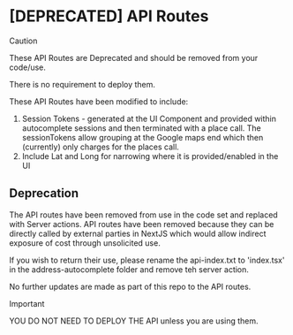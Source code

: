 # [DEPRECATED] API Routes

> [!CAUTION]
> These API Routes are Deprecated and should be removed from your code/use.
> 
> There is no requirement to deploy them. 

These API Routes have been modified to include:
1. Session Tokens - generated at the UI Component and provided within autocomplete sessions and then terminated with a place call. The sessionTokens allow grouping at the Google maps end which then (currently) only charges for the places call.
2. Include Lat and Long for narrowing where it is provided/enabled in the UI

## Deprecation
The API routes have been removed from use in the code set and replaced with Server actions.
API routes have been removed because they can be directly called by external parties in NextJS which would allow indirect exposure of cost through unsolicited use.

If you wish to return their use, please rename the api-index.txt to 'index.tsx' in the address-autocomplete folder and remove teh server action.

No further updates are made as part of this repo to the API routes.

> [!IMPORTANT]
> YOU DO NOT NEED TO DEPLOY THE API unless you are using them.